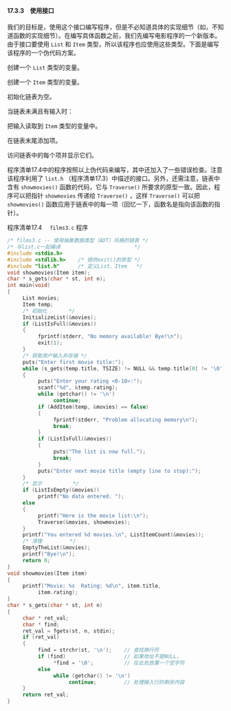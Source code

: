 #### 17.3.3　使用接口

我们的目标是，使用这个接口编写程序，但是不必知道具体的实现细节（如，不知道函数的实现细节）。在编写具体函数之前，我们先编写电影程序的一个新版本。由于接口要使用 `List` 和 `Item` 类型，所以该程序也应使用这些类型。下面是编写该程序的一个伪代码方案。

创建一个 `List` 类型的变量。

创建一个 `Item` 类型的变量。

初始化链表为空。

当链表未满且有输入时：

把输入读取到 `Item` 类型的变量中。

在链表末尾添加项。

访问链表中的每个项并显示它们。

程序清单17.4中的程序按照以上伪代码来编写，其中还加入了一些错误检查。注意该程序利用了 `list.h` （程序清单17.3）中描述的接口。另外，还需注意，链表中含有 `showmovies()` 函数的代码，它与 `Traverse()` 所要求的原型一致。因此，程序可以把指针 `showmovies` 传递给 `Traverse()` ，这样 `Traverse()` 可以把 `showmovies()` 函数应用于链表中的每一项（回忆一下，函数名是指向该函数的指针）。

程序清单17.4　 `films3.c` 程序

```c
/* films3.c -- 使用抽象数据类型（ADT）风格的链表 */
/* 与list.c一起编译                        */
#include <stdio.h>
#include <stdlib.h>    /* 提供exit()的原型 */
#include "list.h"      /* 定义List、Item   */
void showmovies(Item item);
char * s_gets(char * st, int n);
int main(void)
{
     List movies;
     Item temp;
     /* 初始化       */
     InitializeList(&movies);
     if (ListIsFull(&movies))
     {
          fprintf(stderr, "No memory available! Bye!\n");
          exit(1);
     }
     /* 获取用户输入并存储 */
     puts("Enter first movie title:");
     while (s_gets(temp.title, TSIZE) != NULL && temp.title[0] != '\0')
     {
          puts("Enter your rating <0-10>:");
          scanf("%d", &temp.rating);
          while (getchar() != '\n')
               continue;
          if (AddItem(temp, &movies) == false)
          {
               fprintf(stderr, "Problem allocating memory\n");
               break;
          }
          if (ListIsFull(&movies))
          {
               puts("The list is now full.");
               break;
          }
          puts("Enter next movie title (empty line to stop):");
     }
     /* 显示          */
     if (ListIsEmpty(&movies))
          printf("No data entered. ");
     else
     {
          printf("Here is the movie list:\n");
          Traverse(&movies, showmovies);
     }
     printf("You entered %d movies.\n", ListItemCount(&movies));
     /* 清理         */
     EmptyTheList(&movies);
     printf("Bye!\n");
     return 0;
}
void showmovies(Item item)
{
     printf("Movie: %s  Rating: %d\n", item.title,
          item.rating);
}
char * s_gets(char * st, int n)
{
     char * ret_val;
     char * find;
     ret_val = fgets(st, n, stdin);
     if (ret_val)
     {
          find = strchr(st, '\n');    // 查找换行符
          if (find)                   // 如果地址不是NULL，
               *find = '\0';          // 在此处放置一个空字符
          else
               while (getchar() != '\n')
                    continue;         // 处理输入行的剩余内容
     }
     return ret_val;
}
```

